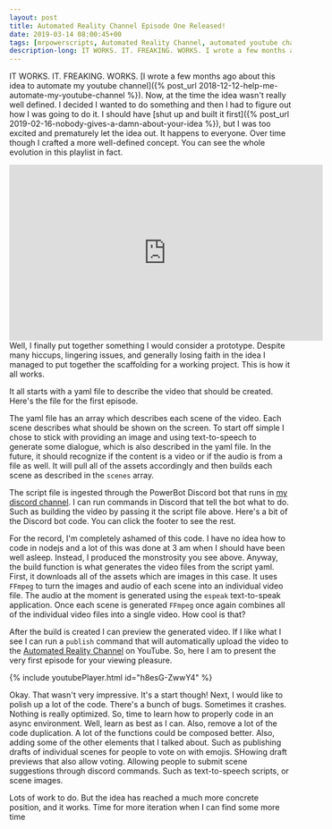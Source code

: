 ```yaml
---
layout: post
title: Automated Reality Channel Episode One Released!
date: 2019-03-14 08:00:45+00
tags: [mrpowerscripts, Automated Reality Channel, automated youtube channel, automating youtube channel]
description-long: IT WORKS. IT. FREAKING. WORKS. I wrote a few months ago about this idea to automate my youtube channel Now, at the time the idea wasn't really well defined. I decided I wanted to do something and then I had to figure out how I was going to do it. I should have shut up and built it first, but I was too excited and prematurely let the idea out. It happens to everyone. Over time though I crafted a more well-defined concept. You can see the whole evolution in this playlist in fact. Well, I finally put together something I would consider a prototype. Despite many hiccups, lingering issues, and generally losing faith in the idea I managed to put together the scaffolding for a working project. This is how it all works.
---
```


IT WORKS. IT. FREAKING. WORKS. [I wrote a few months ago about this idea to automate my youtube channel]({% post_url 2018-12-12-help-me-automate-my-youtube-channel %}). Now, at the time the idea wasn't really well defined. I decided I wanted to do something and then I had to figure out how I was going to do it. I should have [shut up and built it first]({% post_url 2019-02-16-nobody-gives-a-damn-about-your-idea %}), but I was too excited and prematurely let the idea out. It happens to everyone. Over time though I crafted a more well-defined concept. You can see the whole evolution in this playlist in fact.
<iframe type="text/html" width="560" height="315" src="https://www.youtube.com/embed/videoseries?list=PLqpaLALjc1lyekGkzAltr50RD3RD3kA4d&modestbranding=1&enablejsapi=1" frameborder="0"></iframe>
Well, I finally put together something I would consider a prototype. Despite many hiccups, lingering issues, and generally losing faith in the idea I managed to put together the scaffolding for a working project. This is how it all works.

It all starts with a yaml file to describe the video that should be created. Here's the file for the first episode.
<script src="https://gist-it.appspot.com/github/mrpowerscripts/automated-reality-channel/blob/master/scripts/arc-ep-1.yml?slice=0:30"></script>
The yaml file has an array which describes each scene of the video. Each scene describes what should be shown on the screen. To start off simple I chose to stick with providing an image and using text-to-speech to generate some dialogue, which is also described in the yaml file. In the future, it should recognize if the content is a video or if the audio is from a file as well. It will pull all of the assets accordingly and then builds each scene as described in the `scenes` array.

The script file is ingested through the PowerBot Discord bot that runs in [my discord channel](https:/bit.ly/mrps-discord). I can run commands in Discord that tell the bot what to do. Such as building the video by passing it the script file above. Here's a bit of the Discord bot code. You can click the footer to see the rest.
<script src="https://gist-it.appspot.com/github/MrPowerScripts/mrps-discord-powerbot/blob/master/veditor.js?slice=0:30"></script>

For the record, I'm completely ashamed of this code. I have no idea how to code in nodejs and a lot of this was done at 3 am when I should have been well asleep. Instead, I produced the monstrosity you see above. Anyway, the build function is what generates the video files from the script yaml. First, it downloads all of the assets which are images in this case. It uses `FFmpeg` to turn the images and audio of each scene into an individual video file. The audio at the moment is generated using the `espeak` text-to-speak application. Once each scene is generated `FFmpeg` once again combines all of the individual video files into a single video. How cool is that?

After the build is created I can preview the generated video. If I like what I see I can run a `publish` command that will automatically upload the video to the [Automated Reality Channel](https://bit.ly/mrps-arc) on YouTube. So, here I am to present the very first episode for your viewing pleasure.

{% include youtubePlayer.html id="h8esG-ZwwY4" %}

Okay. That wasn't very impressive. It's a start though! Next, I would like to polish up a lot of the code. There's a bunch of bugs. Sometimes it crashes. Nothing is really optimized. So, time to learn how to properly code in an async environment. Well, learn as best as I can. Also, remove a lot of the code duplication. A lot of the functions could be composed better. Also, adding some of the other elements that I talked about. Such as publishing drafts of individual scenes for people to vote on with emojis. SHowing draft previews that also allow voting. Allowing people to submit scene suggestions through discord commands. Such as text-to-speech scripts, or scene images. 

Lots of work to do. But the idea has reached a much more concrete position, and it works. Time for more iteration when I can find some more time
